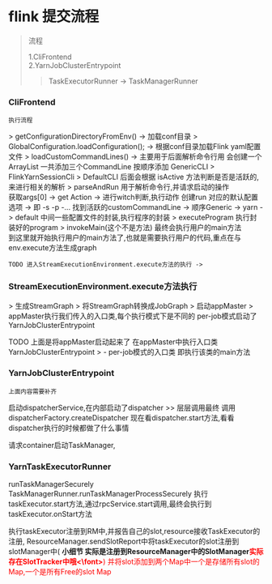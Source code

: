 # flink 提交流程


>流程
>
>1.CliFrontend   
>2.YarnJobClusterEntrypoint
>  > TaskExecutorRunner -> TaskManagerRunner
>














### CliFrontend   
    执行流程
 \> getConfigurationDirectoryFromEnv() -> 加载conf目录
 \> GlobalConfiguration.loadConfiguration(); -> 根据conf目录加载Flink yaml配置文件
 \> loadCustomCommandLines() -> 主要用于后面解析命令行用
        会创建一个ArrayList 一共添加三个CommandLine  按顺序添加
            GenericCLI > FlinkYarnSessionCli > DefaultCLI
        后面会根据 isActive 方法判断是否是活跃的,来进行相关的解析
  \> parseAndRun 用于解析命令行,并请求启动的操作      
            获取args[0]  -> get Action -> 进行witch判断,执行动作
            创建run 对应的默认配置选项 ->  即  -s -p -...
            找到活跃的customCommandLine -> 顺序Generic -> yarn -> default
            中间一些配置文件的封装,执行程序的封装
   \> executeProgram 执行封装好的program
   \> invokeMain(这个不是方法) 最终会执行用户的main方法      
   到这里就开始执行用户的main方法了,也就是需要执行用户的代码,重点在与 env.execute方法生成graph      

    TODO 进入StreamExecutionEnvironment.execute方法的执行 -> 
    
### StreamExecutionEnvironment.execute方法执行          
  \> 生成StreamGraph
  \> 将StreamGraph转换成JobGraph
  \> 启动appMaster
  \> appMaster执行我们传入的入口类,每个执行模式下是不同的 per-job模式启动了YarnJobClusterEntrypoint
  
  TODO 上面是将appMaster启动起来了 在appMaster中执行入口类
  YarnJobClusterEntrypoint >  -   per-job模式的入口类
  即执行该类的main方法
###  YarnJobClusterEntrypoint
    
    
    
    上面内容需要补齐
    
   启动dispatcherService,在内部启动了dispatcher >> 层层调用最终 调用dispatcherFactory.createDispatcher
   现在看dispatcher.start方法,看看dispatcher执行的时候都做了什么事情
    
   请求container启动TaskManager,
   
   
### YarnTaskExecutorRunner

runTaskManagerSecurely
TaskManagerRunner.runTaskManagerProcessSecurely
执行taskExecutor.start方法,通过rpcService.start调用,最终会执行到taskExecutor.onStart方法 



执行taskExecutor注册到RM中,并报告自己的slot,resource接收TaskExecutor的注册,
ResourceManager.sendSlotReport中将taskExecutor的slot注册到slotManager中(
**小细节 实际是注册到ResourceManager中的SlotManager<font color=red>实际存在SlotTracker中哦<\font>**)
并将slot添加到两个Map中一个是存储所有slot的Map,一个是所有Free的slot Map 
       
  
   
   
   
       

  
  





